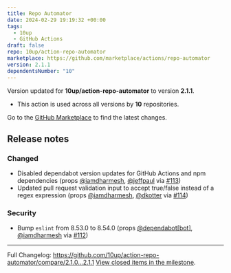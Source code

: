 ```yaml
---
title: Repo Automator
date: 2024-02-29 19:19:32 +00:00
tags:
  - 10up
  - GitHub Actions
draft: false
repo: 10up/action-repo-automator
marketplace: https://github.com/marketplace/actions/repo-automator
version: 2.1.1
dependentsNumber: "10"
---
```



Version updated for **10up/action-repo-automator** to version **2.1.1**.
- This action is used across all versions by **10** repositories.

Go to the [GitHub Marketplace](https://github.com/marketplace/actions/repo-automator) to find the latest changes.

## Release notes

### Changed
- Disabled dependabot version updates for GitHub Actions and npm dependencies (props [@iamdharmesh](https://github.com/iamdharmesh), [@jeffpaul](https://github.com/jeffpaul) via [#113](https://github.com/10up/action-repo-automator/pull/113))
- Updated pull request validation input to accept true/false instead of a regex expression (props [@iamdharmesh](https://github.com/iamdharmesh), [@dkotter](https://github.com/dkotter) via [#114](https://github.com/10up/action-repo-automator/pull/114))

### Security
- Bump `eslint` from 8.53.0 to 8.54.0 (props [@dependabot[bot]](https://github.com/apps/dependabot), [@iamdharmesh](https://github.com/iamdharmesh) via [#112](https://github.com/10up/action-repo-automator/pull/112))

---
Full Changelog: https://github.com/10up/action-repo-automator/compare/2.1.0...2.1.1
[View closed items in the milestone](https://github.com/10up/action-repo-automator/milestone/7?closed=1).

